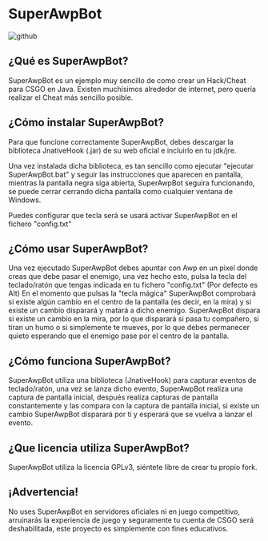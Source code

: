 # SuperAwpBot

![github](https://i.ibb.co/nD9Xhpx/Super-Awp-Bot.gif)

## ¿Qué es SuperAwpBot?

SuperAwpBot es un ejemplo muy sencillo de como crear un Hack/Cheat para CSGO en Java. Existen muchísimos alrededor de internet, pero quería realizar el Cheat más sencillo posible.

## ¿Cómo instalar SuperAwpBot?

Para que funcione correctamente SuperAwpBot, debes descargar la biblioteca JnativeHook (.jar) de su web oficial e incluirlo en tu jdk/jre.

Una vez instalada dicha biblioteca, es tan sencillo como ejecutar "ejecutar SuperAwpBot.bat" y seguir las instrucciones que aparecen en pantalla, 
mientras la pantalla negra siga abierta, SuperAwpBot seguira funcionando, se puede cerrar cerrando dicha pantalla como cualquier ventana de Windows.

Puedes configurar que tecla será se usará activar SuperAwpBot en el fichero "config.txt"

## ¿Cómo usar SuperAwpBot?

Una vez ejecutado SuperAwpBot debes apuntar con Awp en un pixel donde creas que debe pasar el enemigo, una vez hecho esto, pulsa la tecla del teclado/ratón que tengas indicada en tu fichero "config.txt" (Por defecto es Alt)
En el momento que pulsas la "tecla mágica" SuperAwpBot comprobará si existe algún cambio en el centro de la pantalla (es decir, en la mira) y si existe un cambio disparará y matará a dicho enemigo.
SuperAwpBot dispara si existe un cambio en la mira, por lo que disparará si pasa tu compañero, si tiran un humo o si simplemente te mueves, por lo que debes permanecer quieto esperando que el enemigo pase por el centro de la pantalla.

## ¿Cómo funciona SuperAwpBot?

SuperAwpBot utiliza una biblioteca (JnativeHook) para capturar eventos de teclado/ratón, una vez se lanza dicho evento, SuperAwpBot realiza una captura de pantalla inicial, después realiza capturas de pantalla constantemente y las compara con la captura de pantalla inicial, si existe un cambio SuperAwpBot disparará por ti y esperará que se vuelva a lanzar el evento.

## ¿Que licencia utiliza SuperAwpBot?

SuperAwpBot utiliza la licencia GPLv3, siéntete libre de crear tu propio fork.

## ¡Advertencia!

No uses SuperAwpBot en servidores oficiales ni en juego competitivo, arruinarás la experiencia de juego y seguramente tu cuenta de CSGO será deshabilitada, este proyecto es simplemente con fines educativos.
